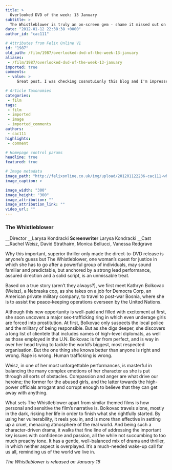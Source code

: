 ```yaml
---
title: >
  Overlooked DVD of the week: 13 January
subtitle: >
  The Whistleblower is truly an on-screen gem - shame it missed out on a box office run
date: "2012-01-12 22:38:38 +0000"
author_id: "cac111"

# Attributes from Felix Online V1
id: "1987"
old_path: /film/1987/overlooked-dvd-of-the-week-13-january
aliases:
 - /film/1987/overlooked-dvd-of-the-week-13-january
imported: true
comments:
 - value: >
     Great post. I was checking cosnotuiunly this blog and I'm impressed! Extremely useful info particularly the last part I care for such info a lot. I was looking for this particular information for a long time. Thank you and best of luck.,I am not sure where you are getting your info, but great topic. I needs to spend some time<a href="http://rvjgixtu.com"> lnnarieg</a> more or understanding more. Thanks for magnificent info I was looking for this information for my mission.

# Article Taxonomies
categories:
 - film
tags:
 - film
 - imported
 - image
 - imported_comments
authors:
 - cac111
highlights:
 - comment

# Homepage control params
headline: true
featured: true

# Image metadata
image_path: "http://felixonline.co.uk/img/upload/201201122236-cac111-whistleblower.jpg"
image_caption: >

image_width: "300"
image_height: "300"
image_attribution: ""
image_attribution_link: ""
video_url: ""
---
```


###  The Whistleblower

__Director __Larysa Kondracki
__Screenwriter__ Larysa Kondracki
__Cast __Rachel Weisz, David Strathairn, Monica Bellucci, Vanessa Redgrave

Why this important, superior thriller only made the direct-to-DVD release is anyone’s guess but The Whistleblower, one woman’s quest for justice in which she has to go after a powerful group of individuals, may sound familiar and predictable, but anchored by a strong lead performance, assured direction and a solid script, is an unmissable treat.

Based on a true story (aren’t they always?), we first meet Kathryn Bolkovac (Weisz), a Nebraska cop, as she takes on a job for Democra Corp, an American private military company, to travel to post-war Bosnia, where she is to assist the peace-keeping operations overseen by the United Nations.

Although this new opportunity is well-paid and filled with excitement at first, she soon uncovers a major sex-trafficking ring in which even underage girls are forced into prostitution. At first, Bolkovac only suspects the local police and the military of being responsible. But as she digs deeper, she discovers a long list of clientele that includes names of high-level diplomats, as well as those employed in the U.N.
 Bolkovac is far from perfect, and is way in over her head trying to tackle the world’s biggest, most respected organisation. But the one thing she knows better than anyone is right and wrong. Rape is wrong. Human trafficking is wrong.

Weisz, in one of her most unforgettable performances, is masterful in balancing the many complex emotions of her character as she is put through all sorts of obstacles. Compassion and anger are what drive our heroine; the former for the abused girls, and the latter towards the high-power officials arrogant and corrupt enough to believe that they can get away with anything.

What sets The Whistleblower apart from similar themed films is how personal and sensitive the film’s narrative is. Bolkovac travels alone, mostly in the dark, risking her life in order to finish what she rightfully started. By using her vulnerability, it reels you in, and is more than effective in setting up a cruel, menacing atmosphere of the real world. And being such a character-driven drama, it walks that fine line of addressing the important key issues with confidence and passion, all the while not succumbing to too much preachy tone. It has a gentle, well-balanced mix of drama and thriller, in which neither aspect is overplayed. It’s a much-needed wake-up call for us all, reminding us of the world we live in.

_The Whistleblower is released on January 16_
